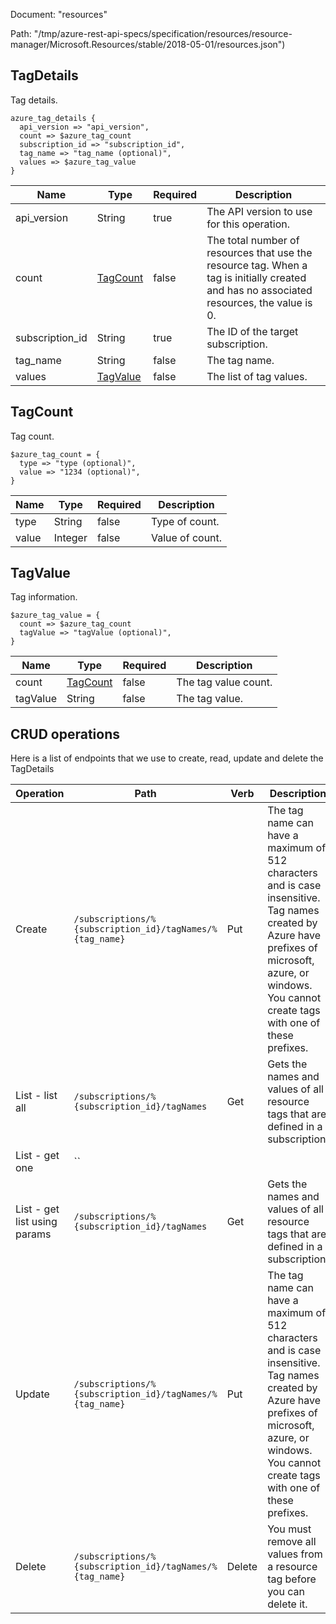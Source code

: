 Document: "resources"


Path: "/tmp/azure-rest-api-specs/specification/resources/resource-manager/Microsoft.Resources/stable/2018-05-01/resources.json")

## TagDetails

Tag details.

```puppet
azure_tag_details {
  api_version => "api_version",
  count => $azure_tag_count
  subscription_id => "subscription_id",
  tag_name => "tag_name (optional)",
  values => $azure_tag_value
}
```

| Name        | Type           | Required       | Description       |
| ------------- | ------------- | ------------- | ------------- |
|api_version | String | true | The API version to use for this operation. |
|count | [TagCount](#tagcount) | false | The total number of resources that use the resource tag. When a tag is initially created and has no associated resources, the value is 0. |
|subscription_id | String | true | The ID of the target subscription. |
|tag_name | String | false | The tag name. |
|values | [TagValue](#tagvalue) | false | The list of tag values. |
        
## TagCount

Tag count.

```puppet
$azure_tag_count = {
  type => "type (optional)",
  value => "1234 (optional)",
}
```

| Name        | Type           | Required       | Description       |
| ------------- | ------------- | ------------- | ------------- |
|type | String | false | Type of count. |
|value | Integer | false | Value of count. |
        
## TagValue

Tag information.

```puppet
$azure_tag_value = {
  count => $azure_tag_count
  tagValue => "tagValue (optional)",
}
```

| Name        | Type           | Required       | Description       |
| ------------- | ------------- | ------------- | ------------- |
|count | [TagCount](#tagcount) | false | The tag value count. |
|tagValue | String | false | The tag value. |
        



## CRUD operations

Here is a list of endpoints that we use to create, read, update and delete the TagDetails

| Operation | Path | Verb | Description | OperationID |
| ------------- | ------------- | ------------- | ------------- | ------------- |
|Create|`/subscriptions/%{subscription_id}/tagNames/%{tag_name}`|Put|The tag name can have a maximum of 512 characters and is case insensitive. Tag names created by Azure have prefixes of microsoft, azure, or windows. You cannot create tags with one of these prefixes.|Tags_CreateOrUpdate|
|List - list all|`/subscriptions/%{subscription_id}/tagNames`|Get|Gets the names and values of all resource tags that are defined in a subscription.|Tags_List|
|List - get one|``||||
|List - get list using params|`/subscriptions/%{subscription_id}/tagNames`|Get|Gets the names and values of all resource tags that are defined in a subscription.|Tags_List|
|Update|`/subscriptions/%{subscription_id}/tagNames/%{tag_name}`|Put|The tag name can have a maximum of 512 characters and is case insensitive. Tag names created by Azure have prefixes of microsoft, azure, or windows. You cannot create tags with one of these prefixes.|Tags_CreateOrUpdate|
|Delete|`/subscriptions/%{subscription_id}/tagNames/%{tag_name}`|Delete|You must remove all values from a resource tag before you can delete it.|Tags_Delete|
